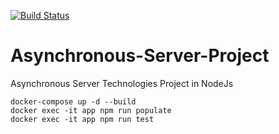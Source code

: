 [![Build Status](https://travis-ci.org/MarvinMartin24/Asynchronous-Server-Project.svg?branch=master)](https://travis-ci.org/MarvinMartin24/Asynchronous-Server-Project)

# Asynchronous-Server-Project
Asynchronous Server Technologies Project in NodeJs

```
docker-compose up -d --build
docker exec -it app npm run populate
docker exec -it app npm run test
```
